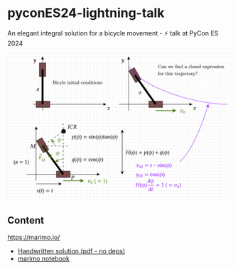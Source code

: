 # pyconES24-lightning-talk

An elegant integral solution for a bicycle movement - ⚡ talk at PyCon ES 2024


![header](diagram.png)

## Content

https://marimo.io/

- [Handwritten solution (pdf - no deps)](https://github.com/KikeM/pycones24-lightning-talk/blob/main/solution.pdf)
- [marimo notebook](https://github.com/KikeM/pycones24-lightning-talk/blob/main/lightning-talk-2024.py)

